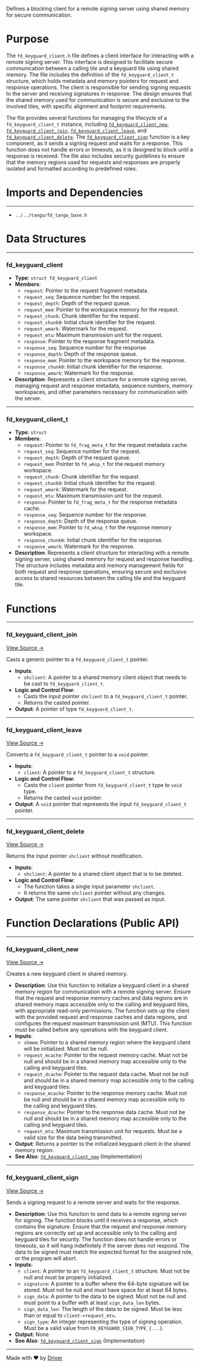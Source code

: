 <!--------------------------------------------------------------------------------->
<!-- IMPORTANT: This file is auto-generated by Driver (https://driver.ai). -------->
<!-- Manual edits may be overwritten on future commits. --------------------------->
<!--------------------------------------------------------------------------------->

Defines a blocking client for a remote signing server using shared memory for secure communication.

# Purpose
The `fd_keyguard_client.h` file defines a client interface for interacting with a remote signing server. This interface is designed to facilitate secure communication between a calling tile and a keyguard tile using shared memory. The file includes the definition of the `fd_keyguard_client_t` structure, which holds metadata and memory pointers for request and response operations. The client is responsible for sending signing requests to the server and receiving signatures in response. The design ensures that the shared memory used for communication is secure and exclusive to the involved tiles, with specific alignment and footprint requirements.

The file provides several functions for managing the lifecycle of a `fd_keyguard_client_t` instance, including [`fd_keyguard_client_new`](<#fd_keyguard_client_new>), [`fd_keyguard_client_join`](<#fd_keyguard_client_join>), [`fd_keyguard_client_leave`](<#fd_keyguard_client_leave>), and [`fd_keyguard_client_delete`](<#fd_keyguard_client_delete>). The [`fd_keyguard_client_sign`](<#fd_keyguard_client_sign>) function is a key component, as it sends a signing request and waits for a response. This function does not handle errors or timeouts, as it is designed to block until a response is received. The file also includes security guidelines to ensure that the memory regions used for requests and responses are properly isolated and formatted according to predefined roles.
# Imports and Dependencies

---
- `../../tango/fd_tango_base.h`


# Data Structures

---
### fd\_keyguard\_client
- **Type**: ``struct fd_keyguard_client``
- **Members**:
    - ``request``: Pointer to the request fragment metadata.
    - ``request_seq``: Sequence number for the request.
    - ``request_depth``: Depth of the request queue.
    - ``request_mem``: Pointer to the workspace memory for the request.
    - ``request_chunk``: Chunk identifier for the request.
    - ``request_chunk0``: Initial chunk identifier for the request.
    - ``request_wmark``: Watermark for the request.
    - ``request_mtu``: Maximum transmission unit for the request.
    - ``response``: Pointer to the response fragment metadata.
    - ``response_seq``: Sequence number for the response.
    - ``response_depth``: Depth of the response queue.
    - ``response_mem``: Pointer to the workspace memory for the response.
    - ``response_chunk0``: Initial chunk identifier for the response.
    - ``response_wmark``: Watermark for the response.
- **Description**: Represents a client structure for a remote signing server, managing request and response metadata, sequence numbers, memory workspaces, and other parameters necessary for communication with the server.


---
### fd\_keyguard\_client\_t
- **Type**: ``struct``
- **Members**:
    - ``request``: Pointer to `fd_frag_meta_t` for the request metadata cache.
    - ``request_seq``: Sequence number for the request.
    - ``request_depth``: Depth of the request queue.
    - ``request_mem``: Pointer to `fd_wksp_t` for the request memory workspace.
    - ``request_chunk``: Chunk identifier for the request.
    - ``request_chunk0``: Initial chunk identifier for the request.
    - ``request_wmark``: Watermark for the request.
    - ``request_mtu``: Maximum transmission unit for the request.
    - ``response``: Pointer to `fd_frag_meta_t` for the response metadata cache.
    - ``response_seq``: Sequence number for the response.
    - ``response_depth``: Depth of the response queue.
    - ``response_mem``: Pointer to `fd_wksp_t` for the response memory workspace.
    - ``response_chunk0``: Initial chunk identifier for the response.
    - ``response_wmark``: Watermark for the response.
- **Description**: Represents a client structure for interacting with a remote signing server, using shared memory for request and response handling. The structure includes metadata and memory management fields for both request and response operations, ensuring secure and exclusive access to shared resources between the calling tile and the keyguard tile.


# Functions

---
### fd\_keyguard\_client\_join<!-- {{#callable:fd_keyguard_client_join}} -->
[View Source →](<../../../../../src/disco/keyguard/fd_keyguard_client.h#L61>)

Casts a generic pointer to a `fd_keyguard_client_t` pointer.
- **Inputs**:
    - `shclient`: A pointer to a shared memory client object that needs to be cast to `fd_keyguard_client_t`.
- **Logic and Control Flow**:
    - Casts the input pointer `shclient` to a `fd_keyguard_client_t` pointer.
    - Returns the casted pointer.
- **Output**: A pointer of type `fd_keyguard_client_t`.


---
### fd\_keyguard\_client\_leave<!-- {{#callable:fd_keyguard_client_leave}} -->
[View Source →](<../../../../../src/disco/keyguard/fd_keyguard_client.h#L64>)

Converts a `fd_keyguard_client_t` pointer to a `void` pointer.
- **Inputs**:
    - `client`: A pointer to a `fd_keyguard_client_t` structure.
- **Logic and Control Flow**:
    - Casts the `client` pointer from `fd_keyguard_client_t` type to `void` type.
    - Returns the casted `void` pointer.
- **Output**: A `void` pointer that represents the input `fd_keyguard_client_t` pointer.


---
### fd\_keyguard\_client\_delete<!-- {{#callable:fd_keyguard_client_delete}} -->
[View Source →](<../../../../../src/disco/keyguard/fd_keyguard_client.h#L67>)

Returns the input pointer `shclient` without modification.
- **Inputs**:
    - `shclient`: A pointer to a shared client object that is to be deleted.
- **Logic and Control Flow**:
    - The function takes a single input parameter `shclient`.
    - It returns the same `shclient` pointer without any changes.
- **Output**: The same pointer `shclient` that was passed as input.


# Function Declarations (Public API)

---
### fd\_keyguard\_client\_new<!-- {{#callable_declaration:fd_keyguard_client_new}} -->
[View Source →](<../../../../../src/disco/keyguard/fd_keyguard_client.h#L51>)

Creates a new keyguard client in shared memory.
- **Description**: Use this function to initialize a keyguard client in a shared memory region for communication with a remote signing server. Ensure that the request and response memory caches and data regions are in shared memory maps accessible only to the calling and keyguard tiles, with appropriate read-only permissions. The function sets up the client with the provided request and response caches and data regions, and configures the request maximum transmission unit (MTU). This function must be called before any operations with the keyguard client.
- **Inputs**:
    - `shmem`: Pointer to a shared memory region where the keyguard client will be initialized. Must not be null.
    - `request_mcache`: Pointer to the request memory cache. Must not be null and should be in a shared memory map accessible only to the calling and keyguard tiles.
    - `request_dcache`: Pointer to the request data cache. Must not be null and should be in a shared memory map accessible only to the calling and keyguard tiles.
    - `response_mcache`: Pointer to the response memory cache. Must not be null and should be in a shared memory map accessible only to the calling and keyguard tiles.
    - `response_dcache`: Pointer to the response data cache. Must not be null and should be in a shared memory map accessible only to the calling and keyguard tiles.
    - `request_mtu`: Maximum transmission unit for requests. Must be a valid size for the data being transmitted.
- **Output**: Returns a pointer to the initialized keyguard client in the shared memory region.
- **See Also**: [`fd_keyguard_client_new`](<fd_keyguard_client.c.md#fd_keyguard_client_new>)  (Implementation)


---
### fd\_keyguard\_client\_sign<!-- {{#callable_declaration:fd_keyguard_client_sign}} -->
[View Source →](<../../../../../src/disco/keyguard/fd_keyguard_client.h#L90>)

Sends a signing request to a remote server and waits for the response.
- **Description**: Use this function to send data to a remote signing server for signing. The function blocks until it receives a response, which contains the signature. Ensure that the request and response memory regions are correctly set up and accessible only to the calling and keyguard tiles for security. The function does not handle errors or timeouts, so it will hang indefinitely if the server does not respond. The data to be signed must match the expected format for the assigned role, or the program will abort.
- **Inputs**:
    - `client`: A pointer to an `fd_keyguard_client_t` structure. Must not be null and must be properly initialized.
    - `signature`: A pointer to a buffer where the 64-byte signature will be stored. Must not be null and must have space for at least 64 bytes.
    - `sign_data`: A pointer to the data to be signed. Must not be null and must point to a buffer with at least `sign_data_len` bytes.
    - `sign_data_len`: The length of the data to be signed. Must be less than or equal to `client->request_mtu`.
    - `sign_type`: An integer representing the type of signing operation. Must be a valid value from `FD_KEYGUARD_SIGN_TYPE_{...}`.
- **Output**: None
- **See Also**: [`fd_keyguard_client_sign`](<fd_keyguard_client.c.md#fd_keyguard_client_sign>)  (Implementation)



---
Made with ❤️ by [Driver](https://www.driver.ai/)